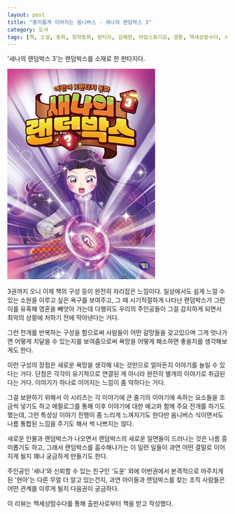 ```yaml
---
layout: post
title: "흥미롭게 이어지는 옴니버스 - 새나의 랜덤박스 3"
category: 도서
tags: [책, 소설, 동화, 창작동화, 판타지, 김혜련, 라임스튜디오, 겜툰, 책세상맘수다, 서평]
---
```


'새나의 랜덤박스 3'는
랜덤박스를 소재로 한 판타지다.

![표지](/images/book/saenas-random-box-3-book.jpg)

3권까지 오니 이제 책의 구성 등이 완전히 자리잡은 느낌이다.
일상에서도 쉽게 느낄 수 있는 소원을 이루고 싶은 욕구를 보여주고,
그 때 시기적절하게 나타난 랜덤박스가 그런 이를 유혹해 영혼을 빼앗아 가는데
다행히도 우리의 주인공들이 그걸 감지하게 되면서
최악의 상황에 처하기 전에 막아낸다는 거다.

그런 전개를 반복하는 구성을 함으로써
사람들이 어떤 갈망들을 갖고있으며
그게 엇나가면 어떻게 치달을 수 있는지를 보여줌으로써
욕망을 어떻게 해소하면 좋을지를 생각해보게도 한다.

이런 구성의 장점은 새로운 욕망을 생각해 내는 것만으로 얼마든지 이야기를 늘일 수 있다는 거다.
단점은 각각이 유기적으로 연결된 게 아니라 완전히 별개의 이야기로 취급된다는 거다.
이야기가 하나로 이어지는 느낌이 좀 약하다는 거다.

그걸 보완하기 위해서 이 시리즈는 각 이야기에 큰 줄기의 이야기에 속하는 요소들을 조금씩 넣기도 하고
에필로그를 통해 이후 이야기에 대한 예고와 함께 주요 전개를 하기도 했는데,
그런 특성상 이야기 진행이 좀 느리게 느껴지기도 한다만
옴니버스 식이면서도 나름 통합된 느낌을 주기도 해서 썩 나쁘지는 않다.

새로운 인물과 랜덤박스가 나오면서
랜덤박스의 새로운 일면들이 드러나는 것은 나름 흥미롭기도 하고,
그래서 랜덤박스를 흡수해나가는 이 일련 일들이
과연 어떤 결말로 이어지게 될지 꽤나 궁금하게 만들기도 한다.

주인공인 '새나'와 신뢰할 수 있는 친구인 '도윤' 외에
이번권에서 본격적으로 마주치게 된 '현아'는 다른 무얼 더 알고 있는건지,
과연 아이들과 랜덤박스를 찾는 조직 사람들은 어떤 관계를 이루게 될지
다음권이 궁금하다.



<div class="im im-info">
이 리뷰는 책세상맘수다를 통해 출판사로부터 책을 받고 작성했다.
</div>
